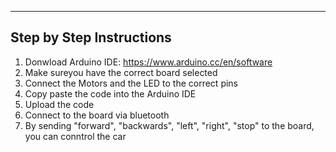 ------------------------------
  Step by Step Instructions
------------------------------
1. Donwload Arduino IDE: https://www.arduino.cc/en/software
2. Make sureyou have the correct board selected
3. Connect the Motors and the LED to the correct pins
4. Copy paste the code into the Arduino IDE
5. Upload the code
6. Connect to the board via bluetooth
7. By sending "forward", "backwards", "left", "right", "stop" to the board, you can conntrol the car
